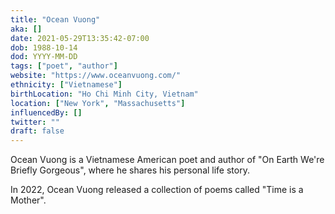 ```yaml
---
title: "Ocean Vuong"
aka: []
date: 2021-05-29T13:35:42-07:00
dob: 1988-10-14
dod: YYYY-MM-DD
tags: ["poet", "author"]
website: "https://www.oceanvuong.com/"
ethnicity: ["Vietnamese"]
birthLocation: "Ho Chi Minh City, Vietnam"
location: ["New York", "Massachusetts"]
influencedBy: []
twitter: ""
draft: false
---
```


Ocean Vuong is a Vietnamese American poet and author of "On Earth We're Briefly Gorgeous", where he shares his personal life story.

In 2022, Ocean Vuong released a collection of poems called "Time is a Mother".
